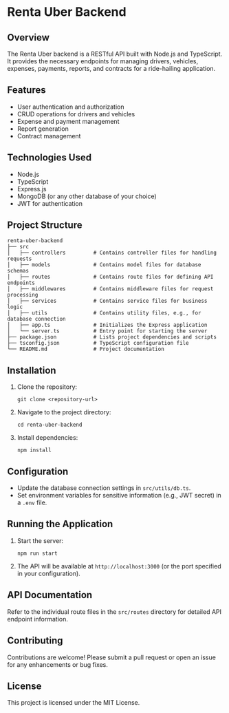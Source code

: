 # Renta Uber Backend

## Overview
The Renta Uber backend is a RESTful API built with Node.js and TypeScript. It provides the necessary endpoints for managing drivers, vehicles, expenses, payments, reports, and contracts for a ride-hailing application.

## Features
- User authentication and authorization
- CRUD operations for drivers and vehicles
- Expense and payment management
- Report generation
- Contract management

## Technologies Used
- Node.js
- TypeScript
- Express.js
- MongoDB (or any other database of your choice)
- JWT for authentication

## Project Structure
```
renta-uber-backend
├── src
│   ├── controllers         # Contains controller files for handling requests
│   ├── models              # Contains model files for database schemas
│   ├── routes              # Contains route files for defining API endpoints
│   ├── middlewares         # Contains middleware files for request processing
│   ├── services            # Contains service files for business logic
│   ├── utils               # Contains utility files, e.g., for database connection
│   ├── app.ts              # Initializes the Express application
│   └── server.ts           # Entry point for starting the server
├── package.json            # Lists project dependencies and scripts
├── tsconfig.json           # TypeScript configuration file
└── README.md               # Project documentation
```

## Installation
1. Clone the repository:
   ```
   git clone <repository-url>
   ```
2. Navigate to the project directory:
   ```
   cd renta-uber-backend
   ```
3. Install dependencies:
   ```
   npm install
   ```

## Configuration
- Update the database connection settings in `src/utils/db.ts`.
- Set environment variables for sensitive information (e.g., JWT secret) in a `.env` file.

## Running the Application
1. Start the server:
   ```
   npm run start
   ```
2. The API will be available at `http://localhost:3000` (or the port specified in your configuration).

## API Documentation
Refer to the individual route files in the `src/routes` directory for detailed API endpoint information.

## Contributing
Contributions are welcome! Please submit a pull request or open an issue for any enhancements or bug fixes.

## License
This project is licensed under the MIT License.